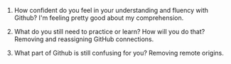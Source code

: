1. How confident do you feel in your understanding and fluency with Github?
I'm feeling pretty good about my comprehension.

2. What do you still need to practice or learn? How will you do that?
Removing and reassigning GitHub connections. 

3. What part of Github is still confusing for you?
Removing remote origins. 